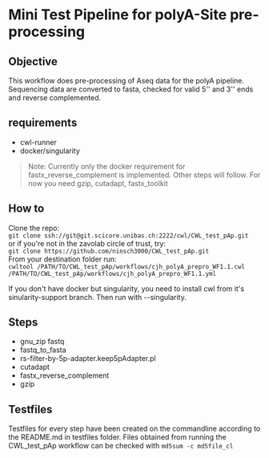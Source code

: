 # Mini Test Pipeline for polyA-Site pre-processing
## Objective
This workflow does pre-processing of Aseq data for the polyA pipeline.
Sequencing data are converted to fasta, checked for valid 5'' and 3'' ends and reverse complemented.

## requirements
  - cwl-runner
  - docker/singularity
> Note: Currently only the docker requirement for fastx_reverse_complement is implemented. Other steps will follow. For now you need gzip, cutadapt, fastx_toolkit

## How to
Clone the repo:  
`git clone ssh://git@git.scicore.unibas.ch:2222/cwl/CWL_test_pAp.git`  
or if you're not in the zavolab circle of trust, try:  
`git clone https://github.com/ninsch3000/CWL_test_pAp.git`  
From your destination folder run:  
`cwltool /PATH/TO/CWL_test_pAp/workflows/cjh_polyA_prepro_WF1.1.cwl /PATH/TO/CWL_test_pAp/workflows/cjh_polyA_prepro_WF1.1.yml`  

If you don't have docker but singularity, you need to install cwl from it's sinularity-support branch. Then run with --singularity.

## Steps
  - gnu_zip fastq
  - fastq_to_fasta
  - rs-filter-by-5p-adapter.keep5pAdapter.pl
  - cutadapt
  - fastx_reverse_complement
  - gzip



## Testfiles
Testfiles for every step have been created on the commandline according to the README.md in testfiles folder. Files obtained from running the CWL_test_pAp workflow can be checked with `md5sum -c md5file_cl`
